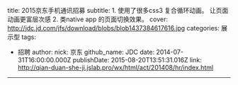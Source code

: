 title: 2015京东手机通讯招募
subtitle: 1. 使用了很多css3 复合循环动画。 让页面动画更富层次感 2. 类native app 的页面切换效果。
cover: http://jdc.jd.com/jfs/download/blobs/blob1437384617616.jpg
categories: 展示型
tags:
  - 招聘
author:
  nick: 京东
  github_name: JDC
date: 2014-07-31T16:00:00.000Z
publishDate: 2015-08-20T13:51:31.016Z
link: http://qian-duan-she-ji.jslab.pro/wx/html/act/201408/hr/index.html
---